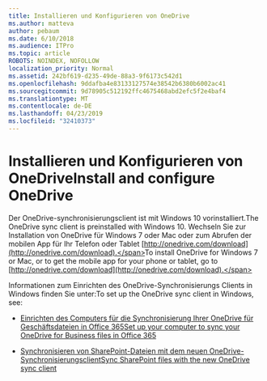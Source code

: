 ```yaml
---
title: Installieren und Konfigurieren von OneDrive
ms.author: matteva
author: pebaum
ms.date: 6/10/2018
ms.audience: ITPro
ms.topic: article
ROBOTS: NOINDEX, NOFOLLOW
localization_priority: Normal
ms.assetid: 242bf619-d235-49de-88a3-9f6173c542d1
ms.openlocfilehash: 9ddafba4e83133127574e38542b6380b6002ac41
ms.sourcegitcommit: 9d78905c512192ffc4675468abd2efc5f2e4baf4
ms.translationtype: MT
ms.contentlocale: de-DE
ms.lasthandoff: 04/23/2019
ms.locfileid: "32410373"
---
```

# <a name="install-and-configure-onedrive"></a><span data-ttu-id="ede83-102">Installieren und Konfigurieren von OneDrive</span><span class="sxs-lookup"><span data-stu-id="ede83-102">Install and configure OneDrive</span></span>

<span data-ttu-id="ede83-103">Der OneDrive-synchronisierungsclient ist mit Windows 10 vorinstalliert.</span><span class="sxs-lookup"><span data-stu-id="ede83-103">The OneDrive sync client is preinstalled with Windows 10.</span></span> <span data-ttu-id="ede83-104">Wechseln Sie zur Installation von OneDrive für Windows 7 oder Mac oder zum Abrufen der mobilen App für Ihr Telefon oder Tablet [http://onedrive.com/download](http://onedrive.com/download).</span><span class="sxs-lookup"><span data-stu-id="ede83-104">To install OneDrive for Windows 7 or Mac, or to get the mobile app for your phone or tablet, go to [http://onedrive.com/download](http://onedrive.com/download).</span></span>
  
<span data-ttu-id="ede83-105">Informationen zum Einrichten des OneDrive-Synchronisierungs Clients in Windows finden Sie unter:</span><span class="sxs-lookup"><span data-stu-id="ede83-105">To set up the OneDrive sync client in Windows, see:</span></span>
  
- [<span data-ttu-id="ede83-106">Einrichten des Computers für die Synchronisierung Ihrer OneDrive für Geschäftsdateien in Office 365</span><span class="sxs-lookup"><span data-stu-id="ede83-106">Set up your computer to sync your OneDrive for Business files in Office 365</span></span>](https://go.microsoft.com/fwlink/?linkid=533375)
    
- [<span data-ttu-id="ede83-107">Synchronisieren von SharePoint-Dateien mit dem neuen OneDrive-Synchronisierungsclient</span><span class="sxs-lookup"><span data-stu-id="ede83-107">Sync SharePoint files with the new OneDrive sync client</span></span>](https://go.microsoft.com/fwlink/?linkid=871666)
    

